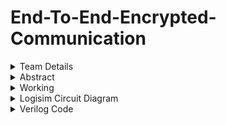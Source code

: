 # End-To-End-Encrypted-Communication

<details>
  <summary>Team Details</summary>
  <br>
  Semester: 3rd Semester B.Tech CSE
  <br>
  Section: S1
  <br>
  Member 1: Adithya S Ubaradka, 221CS105, adithyau.221cs105@nitk.edu.in
  <br>
  Member 2: Akshat Mishra
  <br>
  Member 3: Hemang J Jamadagni, 221CS129,hemangj.221cs129@nitk.edu.in
</details>

<details>
  <summary>Abstract</summary>
  <br>
  The process of encoding information, which is conversion of the original representation of the information 
  known as ‘plain text’, into an alternative form known as ‘cipher text’ is called encryption.
  Encryption does not itself prevent interference but denies the intelligible content to a would-be interceptor.
  <br>
  <br>
  Problem Statement:
  <br>
  <br>
  The goal of this project is to design a system of units that communicate between each other via end-to-end encryption. The RSA            encryption algorithm will be used and the user will be able to choose the kind of encryption. The aim is to achieve secure                communication between two digital systems.
</details>

<details>
  <summary>Working</summary>
  <br>
  Functional Table:
  <br>
  <br>
  <img src = https://github.com/AdiPadi2703/End-To-End-Encrypted-Communication/blob/main/Screenshots/Functional%20Table.png>
</details>

<details>
  <summary>Logisim Circuit Diagram</summary>
  <br>
  Main Diagram:
  <br>
  <br>
  <img src = Screenshots/ModulatedCircuit.png>
  <br>
  <br>
  <br>
  Key Generator:
  <br>
  <br>
  <img src = Screenshots/KeyGen.png>
  <br>
  <br>
  <br>
  Encrypter:
  <br>
  <br>
  <img src = Screenshots/Encrypter.png>
  <br>
  <br>
  <br>
  Decrypter:
  <br>
  <br>
  <img src = Screenshots/Decrypter.png>
  
</details>

<details>
  <summary>Verilog Code</summary>
  
```Verilog
module sixteenbitmultiplier(input[25:0] p,q,output[25:0] n);

   assign n = p*q;

endmodule

module keyGenerator(input clk,input[25:0] phi,output[25:0] e,d);	
	reg[25:0] i,p;
	initial begin
		i=26'd2;
		p=26'd24;
		while(p%i==0)begin
			i=i+26'd1;
		end
	end
	assign e=i;
	assign d=(phi+26'd1)/i;

endmodule

module encryptor(input[25:0] e,n,letter, output[25:0] en_letter);

    assign en_letter = (letter**e)%n;

endmodule

module decryptor(input[25:0] d,n,en_letter,letter, output[25:0] de_letter);

    assign de_letter = (en_letter**d)%n;

endmodule
```
<br>

```Verilog
module testbench;

    reg [25:0] p;
    reg [25:0] q;
    reg [25:0] p_;
    reg [25:0] q_;
    reg [25:0] letter;
    reg clk;
    wire [25:0] n;
    wire [25:0] e;
    wire [25:0] d;
    wire [25:0] phi;
    wire [25:0] en_letter;
   wire [25:0] de_letter;

    sixteenbitmultiplier m1(p,q,n);
    sixteenbitmultiplier m2(p-26'd1,q-26'd1,phi);
    keyGenerator kg(clk,phi,e,d);
    encryptor en(e,n,letter,en_letter);
    decryptor de(d,n,en_letter,letter,de_letter);

    initial begin
        $dumpfile("tb.vcd");
        $dumpvars(0);
    end

    initial begin
       p =26'd5;
       q =26'd7;
       $display("Input letter number (a = 0)      Encrypted text      Decrypted text");
       $display("-------------------------------------------------------------------");
       for(letter =26'd0;letter <26'd26;letter = letter +26'd1)begin
            $display("        %d               %d               %d",letter,en_letter,de_letter);
       end
    end

    initial #400 $finish;
endmodule
```

</details>

